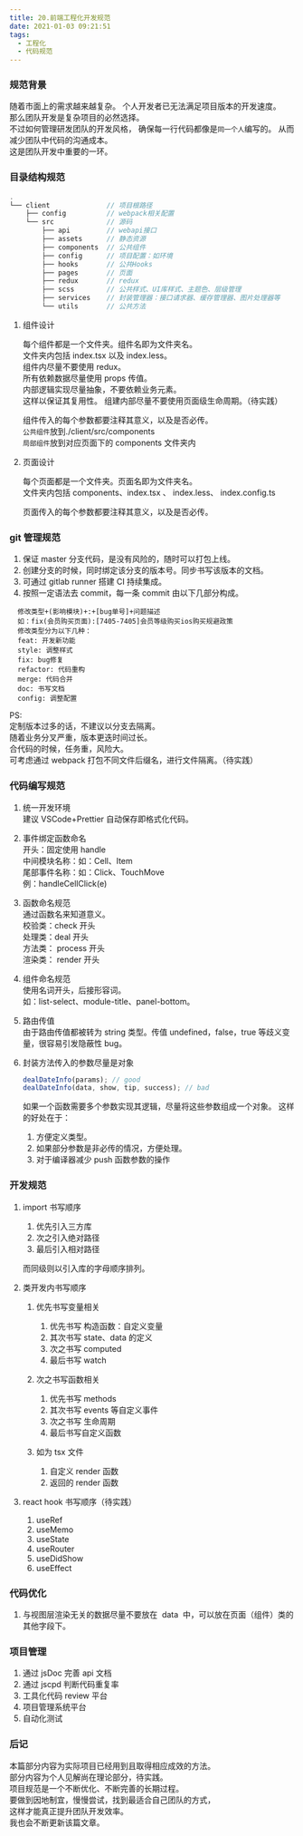 ```yaml
---
title: 20.前端工程化开发规范
date: 2021-01-03 09:21:51
tags:
  - 工程化
  - 代码规范
---
```


### 规范背景

随着市面上的需求越来越复杂。
个人开发者已无法满足项目版本的开发速度。  
那么团队开发是复杂项目的必然选择。  
不过如何管理研发团队的开发风格，
确保每一行代码都像是`同一个人`编写的。
从而减少团队中代码的沟通成本。  
这是团队开发中重要的一环。

<!-- more -->

### 目录结构规范

```js
.
└── client              // 项目根路径
    ├── config          // webpack相关配置
    └── src             // 源码
        ├── api         // webapi接口
        ├── assets      // 静态资源
        ├── components  // 公共组件
        ├── config      // 项目配置：如环境
        ├── hooks       // 公共Hooks
        ├── pages       // 页面
        ├── redux       // redux
        ├── scss        // 公共样式、UI库样式、主题色、层级管理
        ├── services    // 封装管理器：接口请求器、缓存管理器、图片处理器等
        └── utils       // 公共方法
```

1. 组件设计

   每个组件都是一个文件夹。组件名即为文件夹名。  
   文件夹内包括 index.tsx 以及 index.less。  
   组件内尽量不要使用 redux。  
   所有依赖数据尽量使用 props 传值。  
   内部逻辑实现尽量抽象，不要依赖业务元素。  
   这样以保证其复用性。
   组建内部尽量不要使用页面级生命周期。（待实践）

   组件传入的每个参数都要注释其意义，以及是否必传。  
   `公共组件`放到./client/src/components  
   `局部组件`放到对应页面下的 components 文件夹内

2. 页面设计

   每个页面都是一个文件夹。页面名即为文件夹名。  
   文件夹内包括 components、index.tsx 、 index.less、 index.config.ts

   页面传入的每个参数都要注释其意义，以及是否必传。

### git 管理规范

1. 保证 master 分支代码，是没有风险的，随时可以打包上线。
2. 创建分支的时候，同时绑定该分支的版本号。同步书写该版本的文档。
3. 可通过 gitlab runner 搭建 CI 持续集成。
4. 按照一定语法去 commit，每一条 commit 由以下几部分构成。

```
  修改类型+(影响模块)+:+[bug单号]+问题描述
  如：fix(会员购买页面):[7405-7405]会员等级购买ios购买规避政策
  修改类型分为以下几种：
  feat: 开发新功能
  style: 调整样式
  fix: bug修复
  refactor: 代码重构
  merge: 代码合并
  doc: 书写文档
  config: 调整配置
```

PS:  
 定制版本过多的话，不建议以分支去隔离。  
 随着业务分叉严重，版本更迭时间过长。  
 合代码的时候，任务重，风险大。  
 可考虑通过 webpack 打包不同文件后缀名，进行文件隔离。（待实践）

### 代码编写规范

1. 统一开发环境  
   建议 VSCode+Prettier 自动保存即格式化代码。

2. 事件绑定函数命名  
   开头：固定使用 handle  
   中间模块名称：如：Cell、Item  
   尾部事件名称：如：Click、TouchMove  
   例：handleCellClick(e)

3. 函数命名规范  
   通过函数名来知道意义。  
   校验类：check 开头  
   处理类：deal 开头  
   方法类： process 开头  
   渲染类： render 开头

4. 组件命名规范  
   使用名词开头，后接形容词。  
   如：list-select、module-title、panel-bottom。

5. 路由传值  
   由于路由传值都被转为 string 类型。传值 undefined，false，true 等歧义变量，很容易引发隐蔽性 bug。

6. 封装方法传入的参数尽量是对象
   ```ts
   dealDateInfo(params); // good
   dealDateInfo(data, show, tip, success); // bad
   ```
   如果一个函数需要多个参数实现其逻辑，尽量将这些参数组成一个对象。
   这样的好处在于：
   1. 方便定义类型。
   2. 如果部分参数是非必传的情况，方便处理。
   3. 对于编译器减少 push 函数参数的操作

### 开发规范

1. import 书写顺序

   1. 优先引入三方库
   2. 次之引入绝对路径
   3. 最后引入相对路径

   而同级则以引入库的字母顺序排列。

2. 类开发内书写顺序

   1. 优先书写变量相关

      1. 优先书写 构造函数：自定义变量
      2. 其次书写 state、data 的定义
      3. 次之书写 computed
      4. 最后书写 watch

   2. 次之书写函数相关

      1. 优先书写 methods
      2. 其次书写 events 等自定义事件
      3. 次之书写 生命周期
      4. 最后书写自定义函数

   3. 如为 tsx 文件

      1. 自定义 render 函数
      2. 返回的 render 函数

3. react hook 书写顺序（待实践）

   1. useRef
   2. useMemo
   3. useState
   4. useRouter
   5. useDidShow
   6. useEffect

### 代码优化

1. 与视图层渲染无关的数据尽量不要放在  data  中，可以放在页面（组件）类的其他字段下。

### 项目管理

1. 通过 jsDoc 完善 api 文档
2. 通过 jscpd 判断代码重复率
3. 工具化代码 review 平台
4. 项目管理系统平台
5. 自动化测试

### 后记

本篇部分内容为实际项目已经用到且取得相应成效的方法。  
部分内容为个人见解尚在理论部分，待实践。  
项目规范是一个不断优化、不断完善的长期过程。  
要做到因地制宜，慢慢尝试，找到最适合自己团队的方式，  
这样才能真正提升团队开发效率。  
我也会不断更新该篇文章。
